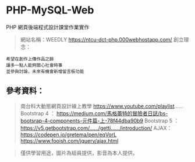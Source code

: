 # PHP-MySQL-Web

PHP 網頁後端程式設計課堂作業實作
 
> 網站名稱：WEEDLY
https://ntcu-dct-php.000webhostapp.com/
> 創立理念：
```
希望在創作上傳作品之餘
讓多一點人能夠關心社會時事
並參與討論，未來有機會新增留言板功能
```

## 參考資料：
> 南台科大動態網頁設計線上教學
https://www.youtube.com/playlist......
> Bootstrap 4 ：
https://medium.com/馬格蕾特的冒險者日誌/bs-bootsrap-4-components-元件篇-上-78f44dba90b9
> Bootstrap 5 ：
https://v5.getbootstrap.com/....../getti....../introduction/
> AJAX：
https://codepen.io/gretema/pen/eqVorL
https://www.fooish.com/jquery/ajax.html

> 僅供學習用途，圖片為組員提供，影音為本人提供。
